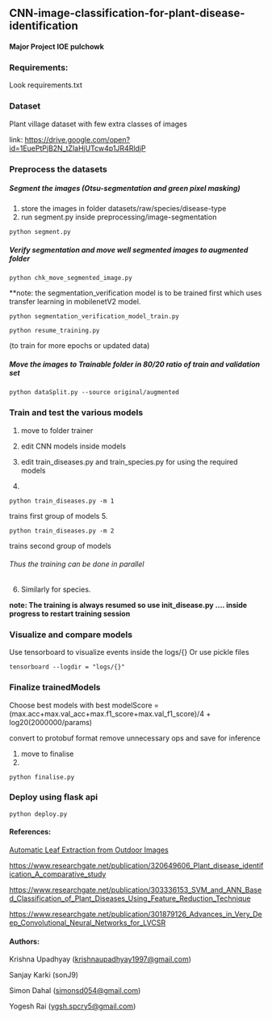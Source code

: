 ## CNN-image-classification-for-plant-disease-identification
#### Major Project IOE pulchowk



### Requirements:
Look requirements.txt

### Dataset
Plant village dataset with few extra classes of images

link:  https://drive.google.com/open?id=1EuePtPjB2N_tZlaHjUTcw4p1JR4RldjP

### Preprocess the datasets
##### Segment the images (Otsu-segmentation and green pixel masking)
1. store the images in folder datasets/raw/species/disease-type
2. run  segment.py  inside preprocessing/image-segmentation
```
python segment.py
```


##### Verify segmentation and move well segmented images to augmented folder
``` 
python chk_move_segmented_image.py
```

**note: the segmentation_verification model is to be trained first which uses transfer learning in mobilenetV2 model.

```
python segmentation_verification_model_train.py
```

```
python resume_training.py
``` 
(to train for more epochs or updated data)

##### Move the images to Trainable folder in 80/20 ratio of train and validation set
```
python dataSplit.py --source original/augmented
```
### Train and test the various models
1. move to folder trainer
2. edit CNN models inside models
3. edit train_diseases.py and train_species.py for using the required models

4.
```
python train_diseases.py -m 1
```
 trains first group of models
5.
```
python train_diseases.py -m 2
``` 
 trains second group of models
###### Thus the training can be done in parallel
6. Similarly for species.

**note: The training is always resumed so use init_disease.py .... inside progress to restart training session**



### Visualize and compare models 
Use tensorboard to visualize events inside the logs/{}  Or use pickle files
```
tensorboard --logdir = "logs/{}"
```


### Finalize trainedModels
Choose best models with best modelScore = (max.acc+max.val_acc+max.f1_score+max.val_f1_score)/4 + log20(2000000/params)

convert to protobuf format remove unnecessary ops and save for inference
1. move to finalise 
2. 
```
python finalise.py
```

### Deploy using flask api
```
python deploy.py
```



#### References:

[Automatic Leaf Extraction from Outdoor
Images ](https://arxiv.org/pdf/1709.06437.pdf)

https://www.researchgate.net/publication/320649606_Plant_disease_identification_A_comparative_study

https://www.researchgate.net/publication/303336153_SVM_and_ANN_Based_Classification_of_Plant_Diseases_Using_Feature_Reduction_Technique

https://www.researchgate.net/publication/301879126_Advances_in_Very_Deep_Convolutional_Neural_Networks_for_LVCSR

#### Authors:

Krishna Upadhyay (krishnaupadhyay1997@gmail.com)

Sanjay Karki (sonJ9)

Simon Dahal (simonsd054@gmail.com)

Yogesh Rai (ygsh.spcry5@gmail.com)

